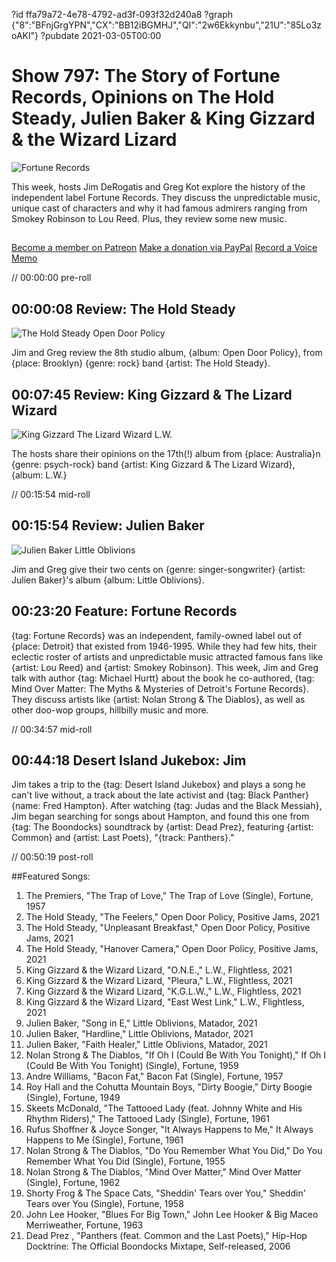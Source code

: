 ?id ffa79a72-4e78-4792-ad3f-093f32d240a8
?graph {"8":"BFnjGrgYPN","CX":"BB12iBGMHJ","QI":"2w6Ekkynbu","21U":"85Lo3zoAKl"}
?pubdate 2021-03-05T00:00
# Show 797: The Story of Fortune Records, Opinions on The Hold Steady, Julien Baker & King Gizzard & the Wizard Lizard
![Fortune Records](https://static.soundopinions.org/images/2021/fortunerecords.jpeg)

This week, hosts Jim DeRogatis and Greg Kot explore the history of the independent label Fortune Records. They discuss the unpredictable music, unique cast of characters and why it had famous admirers ranging from Smokey Robinson to Lou Reed. Plus, they review some new music. 
##
[Become a member on Patreon](https://www.patreon.com/soundopinions)
[Make a donation via PayPal](https://bit.ly/36zIhZK)
[Record a Voice Memo](https://www.micdropp.com/studio/5febf006eba45/) 


// 00:00:00 pre-roll

## 00:00:08 Review: The Hold Steady

![The Hold Steady Open Door Policy](https://static.soundopinions.org/assets/797/88.jpg)

Jim and Greg review the 8th studio album, {album: Open Door Policy}, from {place: Brooklyn} {genre: rock} band {artist: The Hold Steady}. 


## 00:07:45 Review: King Gizzard & The Lizard Wizard

![King Gizzard  The Lizard Wizard L.W.](https://static.soundopinions.org/assets/797/CX12.jpg)

The hosts share their opinions on the 17th(!) album from {place: Australia}n {genre: psych-rock} band {artist: King Gizzard & The Lizard Wizard}, {album: L.W.}


// 00:15:54 mid-roll

## 00:15:54 Review: Julien Baker

![Julien Baker Little Oblivions](https://static.soundopinions.org/assets/797/QI2.jpg)

Jim and Greg give their two cents on {genre: singer-songwriter} {artist: Julien Baker}'s album {album: Little Oblivions}.


## 00:23:20 Feature: Fortune Records

{tag: Fortune Records} was an independent, family-owned label out of {place: Detroit} that existed from 1946-1995. While they had few hits, their eclectic roster of artists and unpredictable music attracted famous fans like {artist: Lou Reed} and {artist: Smokey Robinson}. This week, Jim and Greg talk with author {tag: Michael Hurtt} about the book he co-authored, {tag: Mind Over Matter: The Myths & Mysteries of Detroit's Fortune Records}. They discuss artists like {artist: Nolan Strong & The Diablos}, as well as other doo-wop groups, hillbilly music and more.



// 00:34:57 mid-roll

## 00:44:18 Desert Island Jukebox: Jim

Jim takes a trip to the {tag: Desert Island Jukebox} and plays a song he can't live without, a track about the late activist and {tag: Black Panther} {name: Fred Hampton}. After watching {tag: Judas and the Black Messiah}, Jim began searching for songs about Hampton, and found this one from {tag: The Boondocks} soundtrack by {artist: Dead Prez}, featuring {artist: Common} and {artist: Last Poets}, "{track: Panthers}."






// 00:50:19 post-roll









##Featured Songs:
1. The Premiers, "The Trap of Love," The Trap of Love (Single), Fortune, 1957
1. The Hold Steady, "The Feelers," Open Door Policy, Positive Jams, 2021
1. The Hold Steady, "Unpleasant Breakfast," Open Door Policy, Positive Jams, 2021
1. The Hold Steady, "Hanover Camera," Open Door Policy, Positive Jams, 2021
1. King Gizzard & the Wizard Lizard, "O.N.E.," L.W., Flightless, 2021
1. King Gizzard & the Wizard Lizard, "Pleura," L.W., Flightless, 2021
1. King Gizzard & the Wizard Lizard, "K.G.L.W.," L.W., Flightless, 2021
1. King Gizzard & the Wizard Lizard, "East West Link," L.W., Flightless, 2021
1. Julien Baker, "Song in E," Little Oblivions, Matador, 2021
1. Julien Baker, "Hardline," Little Oblivions, Matador, 2021
1. Julien Baker, "Faith Healer," Little Oblivions, Matador, 2021
1. Nolan Strong & The Diablos, "If Oh I (Could Be With You Tonight)," If Oh I (Could Be With You Tonight) (Single), Fortune, 1959
1. Andre Williams, "Bacon Fat," Bacon Fat (Single), Fortune, 1957
1. Roy Hall and the Cohutta Mountain Boys, "Dirty Boogie," Dirty Boogie (Single), Fortune, 1949
1. Skeets McDonald, "The Tattooed Lady (feat. Johnny White and His Rhythm Riders)," The Tattooed Lady (Single), Fortune, 1961
1. Rufus Shoffner & Joyce Songer, "It Always Happens to Me," It Always Happens to Me (Single), Fortune, 1961
1. Nolan Strong & The Diablos, "Do You Remember What You Did," Do You Remember What You Did (Single), Fortune, 1955
1. Nolan Strong & The Diablos, "Mind Over Matter," Mind Over Matter (Single), Fortune, 1962
1. Shorty Frog & The Space Cats, "Sheddin' Tears over You," Sheddin' Tears over You (Single), Fortune, 1958
1. John Lee Hooker, "Blues For Big Town," John Lee Hooker & Big Maceo Merriweather, Fortune, 1963
1. Dead Prez , "Panthers (feat. Common and the Last Poets)," Hip​-​Hop Docktrine: The Official Boondocks Mixtape, Self-released, 2006



